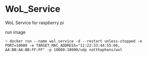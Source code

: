 # WoL_Service

WoL Service for raspberry pi

run image

`─ docker run --name wol_service -d --restart unless-stopped -e PORT=10000 -e TARGET_MAC_ADDRESS="11:22:33:44:55:66, AA:BB:AA:BB:FF:FF" -p 10000:10000/udp natthaphons/wol`

